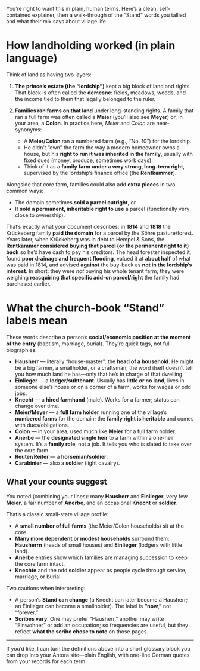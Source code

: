 You’re right to want this in plain, human terms. Here’s a clean, self-contained explainer, then a walk-through of the “Stand” words you tallied and what their mix says about village life.

# How landholding worked (in plain language)

Think of land as having two layers:

1. **The prince’s estate (the “lordship”)** kept a big block of land and rights. That block is often called the **demesne**: fields, meadows, woods, and the income tied to them that legally belonged to the ruler.

2. **Families ran farms on that land** under long-standing rights. A family that ran a full farm was often called a **Meier** (you’ll also see **Meyer**) or, in your area, a **Colon**. In practice here, *Meier* and *Colon* are near-synonyms:

   * A **Meier/Colon** ran a numbered farm (e.g., “No. 10”) for the lordship.
   * He didn’t “own” the farm the way a modern homeowner owns a house, but his **right to run it was inherited in the family**, usually with fixed dues (money, produce, sometimes work days).
   * Think of it as a **family farm under a very strong, long-term right**, supervised by the lordship’s finance office (the **Rentkammer**).

Alongside that core farm, families could also add **extra pieces** in two common ways:

* The domain sometimes **sold a parcel outright**, or
* It **sold a permanent, inheritable right to use** a parcel (functionally very close to ownership).

That’s exactly what your document describes: in **1814** and **1818** the Krückeberg family **paid the domain** for a parcel by the Söhre pasture/forest. Years later, when Krückeberg was in debt to Hempel & Sons, the **Rentkammer considered buying that parcel (or the permanent right to it) back** so he’d have cash to pay his creditors. The head forester inspected it, found **poor drainage and frequent flooding**, valued it at **about half** of what was paid in 1814, and advised **against** the buy-back as **not in the lordship’s interest**. In short: they were *not* buying his whole tenant farm; they were weighing **reacquiring that specific add-on parcel/right** the family had purchased earlier.

# What the church-book “Stand” labels mean

These words describe a person’s **social/economic position at the moment of the entry** (baptism, marriage, burial). They’re quick tags, not full biographies.

* **Hausherr** — literally “house-master”: the **head of a household**. He might be a big farmer, a smallholder, or a craftsman; the word itself doesn’t tell you how much land he has—only that he’s in charge of that dwelling.
* **Einlieger** — a **lodger/subtenant**. Usually has **little or no land**, lives in someone else’s house or on a corner of a farm, works for wages or odd jobs.
* **Knecht** — a **hired farmhand** (male). Works for a farmer; status can change over time.
* **Meier/Meyer** — a **full farm holder** running one of the village’s **numbered farms** for the domain; the **family right is heritable** and comes with dues/obligations.
* **Colon** — in your area, used much like **Meier** for a full farm holder.
* **Anerbe** — the **designated single heir** to a farm within a one-heir system. It’s a **family role**, not a job. It tells you who is slated to take over the core farm.
* **Reuter/Reiter** — a **horseman/soldier**.
* **Carabinier** — also a **soldier** (light cavalry).

## What your counts suggest

You noted (combining your lines): many **Hausherr** and **Einlieger**, very few **Meier**, a fair number of **Anerbe**, and an occasional **Knecht** or **soldier**.

That’s a classic small-state village profile:

* A **small number of full farms** (the Meier/Colon households) sit at the core.
* **Many more dependent or modest households** surround them: **Hausherrn** (heads of small houses) and **Einlieger** (lodgers with little land).
* **Anerbe** entries show which families are managing succession to keep the core farm intact.
* **Knechte** and the odd **soldier** appear as people cycle through service, marriage, or burial.

Two cautions when interpreting:

* A person’s **Stand can change** (a Knecht can later become a Hausherr; an Einlieger can become a smallholder). The label is **“now,”** not “forever.”
* **Scribes vary**. One may prefer “Hausherr,” another may write “Einwohner” or add an occupation; so frequencies are useful, but they reflect **what the scribe chose to note** on those pages.

---

If you’d like, I can turn the definitions above into a short glossary block you can drop into your Antora site—plain English, with one-line German quotes from your records for each term.
